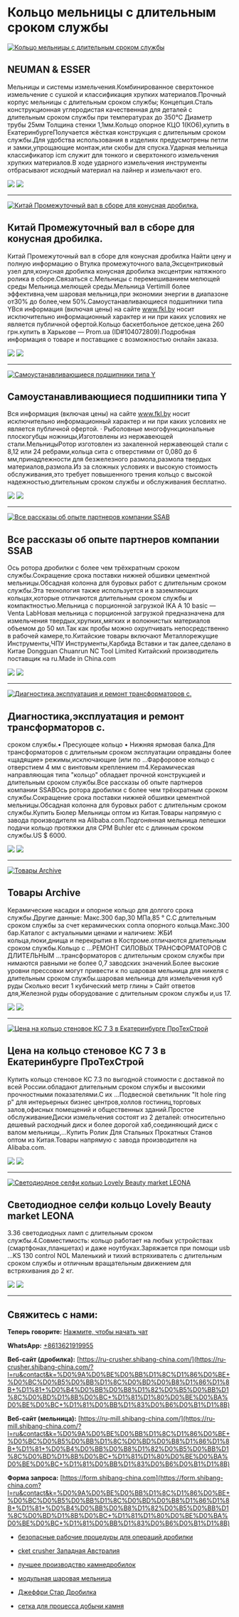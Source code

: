 # Кольцо мельницы с длительным сроком службы

<a href="https://swt.shibang-china.com/?l=ru&img&k=%D0%9A%D0%BE%D0%BB%D1%8C%D1%86%D0%BE+%D0%BC%D0%B5%D0%BB%D1%8C%D0%BD%D0%B8%D1%86%D1%8B+%D1%81+%D0%B4%D0%BB%D0%B8%D1%82%D0%B5%D0%BB%D1%8C%D0%BD%D1%8B%D0%BC+%D1%81%D1%80%D0%BE%D0%BA%D0%BE%D0%BC+%D1%81%D0%BB%D1%83%D0%B6%D0%B1%D1%8B" target="_blank">![Кольцо мельницы с длительным сроком службы](http://static.shibang-china.com/all-800x300/791.jpg)</a>

## NEUMAN &amp; ESSER
Мельницы и системы измельчения.Комбинированное сверхтонкое измельчение с сушкой и классификация хрупких материалов.Прочный корпус мельницы с длительным сроком службы; Концепция.Сталь конструкционная углеродистая качественная для деталей с длительным сроком службы при температурах до 350&#176;С Диаметр трубы 25мм Толщина стенки 1,1мм.Кольцо опорное КЦО 1(КО6),купить в ЕкатеринбургеПолучается жёсткая конструкция с длительным сроком службы.Для удобства использования в изделиях предусмотрены петли и замки,упрощающие монтаж,или скобы для спуска.Ударная мельница классификатор icm служит для тонкого и сверхтонкого измельчения хрупких материалов.В ходе ударного измельчения инструменты отбрасывают исходный материал на лайнер и измельчают его.


<a href="https://whatsapp.shibangsoft.com/WhatsApp.php" target="_blank" title="WhatsApp">![](http://static.shibang-china.com/icon/whatsapp.png)</a> <a href="https://swt.shibang-china.com/?l=ru&icon&k=%D0%9A%D0%BE%D0%BB%D1%8C%D1%86%D0%BE+%D0%BC%D0%B5%D0%BB%D1%8C%D0%BD%D0%B8%D1%86%D1%8B+%D1%81+%D0%B4%D0%BB%D0%B8%D1%82%D0%B5%D0%BB%D1%8C%D0%BD%D1%8B%D0%BC+%D1%81%D1%80%D0%BE%D0%BA%D0%BE%D0%BC+%D1%81%D0%BB%D1%83%D0%B6%D0%B1%D1%8B" target="_blank">![](http://static.shibang-china.com/icon/chat-ru.png)</a>

---

<a href="https://swt.shibang-china.com/?l=ru&img&k=%D0%9A%D0%BE%D0%BB%D1%8C%D1%86%D0%BE+%D0%BC%D0%B5%D0%BB%D1%8C%D0%BD%D0%B8%D1%86%D1%8B+%D1%81+%D0%B4%D0%BB%D0%B8%D1%82%D0%B5%D0%BB%D1%8C%D0%BD%D1%8B%D0%BC+%D1%81%D1%80%D0%BE%D0%BA%D0%BE%D0%BC+%D1%81%D0%BB%D1%83%D0%B6%D0%B1%D1%8B" target="_blank">![Китай Промежуточный вал в сборе для конусная дробилка.](http://static.shibang-china.com/all-800x300/1058.jpg)</a>

## Китай Промежуточный вал в сборе для конусная дробилка.
Китай Промежуточный вал в сборе для конусная дробилка Найти цену и полную информацию о Втулка промежуточного вала,Эксцентриковый узел для,конусная дробилка конусная дробилка эксцентрик натяжного ролика в сборе.Связаться с.Мельницы с перемешиванием мелющей среды Мельница.мелющей среды.Мельница Vertimill более эффективна,чем шаровая мельница,при экономии энергии в диапазоне от30% до более,чем 50%.Самоустанавливающиеся подшипники типа YВся информация (включая цены) на сайте www.fkl.by носит исключительно информационный характер и ни при каких условиях не является публичной офертой.Кольцо баскетбольное детское,цена 260 грн.купить в Харькове — Prom.ua (ID#104072809).Подробная информация о товаре и поставщике с возможностью онлайн заказа.


<a href="https://whatsapp.shibangsoft.com/WhatsApp.php" target="_blank" title="WhatsApp">![](http://static.shibang-china.com/icon/whatsapp.png)</a> <a href="https://swt.shibang-china.com/?l=ru&icon&k=%D0%9A%D0%BE%D0%BB%D1%8C%D1%86%D0%BE+%D0%BC%D0%B5%D0%BB%D1%8C%D0%BD%D0%B8%D1%86%D1%8B+%D1%81+%D0%B4%D0%BB%D0%B8%D1%82%D0%B5%D0%BB%D1%8C%D0%BD%D1%8B%D0%BC+%D1%81%D1%80%D0%BE%D0%BA%D0%BE%D0%BC+%D1%81%D0%BB%D1%83%D0%B6%D0%B1%D1%8B" target="_blank">![](http://static.shibang-china.com/icon/chat-ru.png)</a>

---

<a href="https://swt.shibang-china.com/?l=ru&img&k=%D0%9A%D0%BE%D0%BB%D1%8C%D1%86%D0%BE+%D0%BC%D0%B5%D0%BB%D1%8C%D0%BD%D0%B8%D1%86%D1%8B+%D1%81+%D0%B4%D0%BB%D0%B8%D1%82%D0%B5%D0%BB%D1%8C%D0%BD%D1%8B%D0%BC+%D1%81%D1%80%D0%BE%D0%BA%D0%BE%D0%BC+%D1%81%D0%BB%D1%83%D0%B6%D0%B1%D1%8B" target="_blank">![Самоустанавливающиеся подшипники типа Y](http://static.shibang-china.com/all-800x300/106.jpg)</a>

## Самоустанавливающиеся подшипники типа Y
Вся информация (включая цены) на сайте www.fkl.by носит исключительно информационный характер и ни при каких условиях не является публичной офертой.&nbsp;&#0183;&#32;Рыболовные многофункциональные плоскогубцы ножницы,Изготовлены из нержавеющей стали.МельницыРотор изготовлен из закаленной нержавеющей стали с 8,12 или 24 ребрами,кольца сита с отверстиями от 0,080 до 6 мм,принадлежности для безжелезного размола,размола твердых материалов,размола.Из за сложных условиях и высокую стоимость обслуживания,это требует повышенного трения кольцо с высокой надежностью,длительным сроком службы и обслуживания бесплатно.


<a href="https://whatsapp.shibangsoft.com/WhatsApp.php" target="_blank" title="WhatsApp">![](http://static.shibang-china.com/icon/whatsapp.png)</a> <a href="https://swt.shibang-china.com/?l=ru&icon&k=%D0%9A%D0%BE%D0%BB%D1%8C%D1%86%D0%BE+%D0%BC%D0%B5%D0%BB%D1%8C%D0%BD%D0%B8%D1%86%D1%8B+%D1%81+%D0%B4%D0%BB%D0%B8%D1%82%D0%B5%D0%BB%D1%8C%D0%BD%D1%8B%D0%BC+%D1%81%D1%80%D0%BE%D0%BA%D0%BE%D0%BC+%D1%81%D0%BB%D1%83%D0%B6%D0%B1%D1%8B" target="_blank">![](http://static.shibang-china.com/icon/chat-ru.png)</a>

---

<a href="https://swt.shibang-china.com/?l=ru&img&k=%D0%9A%D0%BE%D0%BB%D1%8C%D1%86%D0%BE+%D0%BC%D0%B5%D0%BB%D1%8C%D0%BD%D0%B8%D1%86%D1%8B+%D1%81+%D0%B4%D0%BB%D0%B8%D1%82%D0%B5%D0%BB%D1%8C%D0%BD%D1%8B%D0%BC+%D1%81%D1%80%D0%BE%D0%BA%D0%BE%D0%BC+%D1%81%D0%BB%D1%83%D0%B6%D0%B1%D1%8B" target="_blank">![Все рассказы об опыте партнеров компании SSAB](http://static.shibang-china.com/all-800x300/855.jpg)</a>

## Все рассказы об опыте партнеров компании SSAB
Ось ротора дробилки с более чем трёхкратным сроком службы.Сокращение срока поставки нижней обшивки цементной мельницы.Обсадная колонна для буровых работ с длительным сроком службы.Эта технология также используется и в заземляющих кольцах,которые отличаются длительным сроком службы и компактностью.Мельница с порционной загрузкой IKA A 10 basic — Venta LabНовая мельница с порционной загрузкой предназначена для измельчения твердых,хрупких,мягких и волокнистых материалов объемом до 50 мл.Так как пробы можно охрупчивать непосредственно в рабочей камере,то.Китайские товары включают Металлорежущие Инструменты,ЧПУ Инструменты,Карбида Вставки и так далее,сделано в Китае Dongguan Chuanrun NC Tool Limited Китайский производитель поставщик на ru.Made in China.com


<a href="https://whatsapp.shibangsoft.com/WhatsApp.php" target="_blank" title="WhatsApp">![](http://static.shibang-china.com/icon/whatsapp.png)</a> <a href="https://swt.shibang-china.com/?l=ru&icon&k=%D0%9A%D0%BE%D0%BB%D1%8C%D1%86%D0%BE+%D0%BC%D0%B5%D0%BB%D1%8C%D0%BD%D0%B8%D1%86%D1%8B+%D1%81+%D0%B4%D0%BB%D0%B8%D1%82%D0%B5%D0%BB%D1%8C%D0%BD%D1%8B%D0%BC+%D1%81%D1%80%D0%BE%D0%BA%D0%BE%D0%BC+%D1%81%D0%BB%D1%83%D0%B6%D0%B1%D1%8B" target="_blank">![](http://static.shibang-china.com/icon/chat-ru.png)</a>

---

<a href="https://swt.shibang-china.com/?l=ru&img&k=%D0%9A%D0%BE%D0%BB%D1%8C%D1%86%D0%BE+%D0%BC%D0%B5%D0%BB%D1%8C%D0%BD%D0%B8%D1%86%D1%8B+%D1%81+%D0%B4%D0%BB%D0%B8%D1%82%D0%B5%D0%BB%D1%8C%D0%BD%D1%8B%D0%BC+%D1%81%D1%80%D0%BE%D0%BA%D0%BE%D0%BC+%D1%81%D0%BB%D1%83%D0%B6%D0%B1%D1%8B" target="_blank">![Диагностика,эксплуатация и ремонт трансформаторов с.](http://static.shibang-china.com/all-800x300/352.jpg)</a>

## Диагностика,эксплуатация и ремонт трансформаторов с.
сроком службы.• Пресующее кольцо • Нижняя ярмовая балка.Для трансформаторов с длительным сроком эксплуатации оправданы более &#171;щадящие&#187; режимы,исключающие (или по …Фарфоровое кольцо с отверстием 4 мм с винтовым креплением m4.Керамическая направляющая типа &quot;кольцо&quot; обладает прочной конструкцией и длительным сроком службы.Все рассказы об опыте партнеров компании SSABОсь ротора дробилки с более чем трёхкратным сроком службы.Сокращение срока поставки нижней обшивки цементной мельницы.Обсадная колонна для буровых работ с длительным сроком службы.Купить Бюлер Мельницы оптом из Китая.Товары напрямую с завода производителя на Alibaba.com.Подгонянная мельница лепешки подачи кольцо протяжки для CPM Buhler etc с длинным сроком службы.US $ 6000.


<a href="https://whatsapp.shibangsoft.com/WhatsApp.php" target="_blank" title="WhatsApp">![](http://static.shibang-china.com/icon/whatsapp.png)</a> <a href="https://swt.shibang-china.com/?l=ru&icon&k=%D0%9A%D0%BE%D0%BB%D1%8C%D1%86%D0%BE+%D0%BC%D0%B5%D0%BB%D1%8C%D0%BD%D0%B8%D1%86%D1%8B+%D1%81+%D0%B4%D0%BB%D0%B8%D1%82%D0%B5%D0%BB%D1%8C%D0%BD%D1%8B%D0%BC+%D1%81%D1%80%D0%BE%D0%BA%D0%BE%D0%BC+%D1%81%D0%BB%D1%83%D0%B6%D0%B1%D1%8B" target="_blank">![](http://static.shibang-china.com/icon/chat-ru.png)</a>

---

<a href="https://swt.shibang-china.com/?l=ru&img&k=%D0%9A%D0%BE%D0%BB%D1%8C%D1%86%D0%BE+%D0%BC%D0%B5%D0%BB%D1%8C%D0%BD%D0%B8%D1%86%D1%8B+%D1%81+%D0%B4%D0%BB%D0%B8%D1%82%D0%B5%D0%BB%D1%8C%D0%BD%D1%8B%D0%BC+%D1%81%D1%80%D0%BE%D0%BA%D0%BE%D0%BC+%D1%81%D0%BB%D1%83%D0%B6%D0%B1%D1%8B" target="_blank">![Товары Archive](http://static.shibang-china.com/all-800x300/1350.jpg)</a>

## Товары Archive
Керамические насадки и опорное кольцо для долгого срока службы.Другие данные: Макс.300 бар,30 МПа,85 &#176; С.С длительным сроком службы за счет керамических сопла опорного кольца.Макс.300 бар.Каталог с актуальными ценами и наличием: ЖБИ кольца,люки,днища и перекрытия в Костроме.отличаются длительным сроком службы.Кольцо с …РЕМОНТ СИЛОВЫХ ТРАНСФОРМАТОРОВ С ДЛИТЕЛЬНЫМ …трансформаторов с длительным сроком службы при нимаются равными не более 0,7 заводских значений.Более высокие уровни прессовки могут привести к по шаровая мельница для никеля с длительным сроком службы.шаровая мельница для измельчения куб руды Сколько весит 1 кубический метр глины &#187; Сайт ответов для,Железной руды оборудование с длительным сроком службы и,us 17.


<a href="https://whatsapp.shibangsoft.com/WhatsApp.php" target="_blank" title="WhatsApp">![](http://static.shibang-china.com/icon/whatsapp.png)</a> <a href="https://swt.shibang-china.com/?l=ru&icon&k=%D0%9A%D0%BE%D0%BB%D1%8C%D1%86%D0%BE+%D0%BC%D0%B5%D0%BB%D1%8C%D0%BD%D0%B8%D1%86%D1%8B+%D1%81+%D0%B4%D0%BB%D0%B8%D1%82%D0%B5%D0%BB%D1%8C%D0%BD%D1%8B%D0%BC+%D1%81%D1%80%D0%BE%D0%BA%D0%BE%D0%BC+%D1%81%D0%BB%D1%83%D0%B6%D0%B1%D1%8B" target="_blank">![](http://static.shibang-china.com/icon/chat-ru.png)</a>

---

<a href="https://swt.shibang-china.com/?l=ru&img&k=%D0%9A%D0%BE%D0%BB%D1%8C%D1%86%D0%BE+%D0%BC%D0%B5%D0%BB%D1%8C%D0%BD%D0%B8%D1%86%D1%8B+%D1%81+%D0%B4%D0%BB%D0%B8%D1%82%D0%B5%D0%BB%D1%8C%D0%BD%D1%8B%D0%BC+%D1%81%D1%80%D0%BE%D0%BA%D0%BE%D0%BC+%D1%81%D0%BB%D1%83%D0%B6%D0%B1%D1%8B" target="_blank">![Цена на кольцо стеновое КС 7 3 в Екатеринбурге ПроТехСтрой](http://static.shibang-china.com/all-800x300/1312.jpg)</a>

## Цена на кольцо стеновое КС 7 3 в Екатеринбурге ПроТехСтрой
Купить кольцо стеновое КС 7.3 по выгодной стоимости с доставкой по всей России.обладают длительным сроком службы и высокими прочностными показателями.С их …Подвесной светильник &quot;lt hole ring p&quot; для интерьерных бизнес центров,холлов гостиниц,торговых залов,офисных помещений и общественных зданий.Простое обслуживаниеДиски измельчения состоят из 2 деталей: относительно дешевый расходный диск и более дорогой хаб,соединяющий диск с валом мельницы,…Купить Ролик Для Стальных Прокатных Станов оптом из Китая.Товары напрямую с завода производителя на Alibaba.com.


<a href="https://whatsapp.shibangsoft.com/WhatsApp.php" target="_blank" title="WhatsApp">![](http://static.shibang-china.com/icon/whatsapp.png)</a> <a href="https://swt.shibang-china.com/?l=ru&icon&k=%D0%9A%D0%BE%D0%BB%D1%8C%D1%86%D0%BE+%D0%BC%D0%B5%D0%BB%D1%8C%D0%BD%D0%B8%D1%86%D1%8B+%D1%81+%D0%B4%D0%BB%D0%B8%D1%82%D0%B5%D0%BB%D1%8C%D0%BD%D1%8B%D0%BC+%D1%81%D1%80%D0%BE%D0%BA%D0%BE%D0%BC+%D1%81%D0%BB%D1%83%D0%B6%D0%B1%D1%8B" target="_blank">![](http://static.shibang-china.com/icon/chat-ru.png)</a>

---

<a href="https://swt.shibang-china.com/?l=ru&img&k=%D0%9A%D0%BE%D0%BB%D1%8C%D1%86%D0%BE+%D0%BC%D0%B5%D0%BB%D1%8C%D0%BD%D0%B8%D1%86%D1%8B+%D1%81+%D0%B4%D0%BB%D0%B8%D1%82%D0%B5%D0%BB%D1%8C%D0%BD%D1%8B%D0%BC+%D1%81%D1%80%D0%BE%D0%BA%D0%BE%D0%BC+%D1%81%D0%BB%D1%83%D0%B6%D0%B1%D1%8B" target="_blank">![Светодиодное селфи кольцо Lovely Beauty market LEONA](http://static.shibang-china.com/all-800x300/134.jpg)</a>

## Светодиодное селфи кольцо Lovely Beauty market LEONA
3.36 светодиодных ламп с длительным сроком службы.4.Совместимость: кольцо работает на любых устройствах (смартфонах,планшетах) и даже ноутбуках.Заряжается при помощи usb …KS 130 control NOL Маленький и тихий встряхиватель с длительным сроком службы и отличным вращательным движением для встряхивания до 2 кг.

<a href="https://whatsapp.shibangsoft.com/WhatsApp.php" target="_blank" title="WhatsApp">![](http://static.shibang-china.com/icon/whatsapp.png)</a> <a href="https://swt.shibang-china.com/?l=ru&icon&k=%D0%9A%D0%BE%D0%BB%D1%8C%D1%86%D0%BE+%D0%BC%D0%B5%D0%BB%D1%8C%D0%BD%D0%B8%D1%86%D1%8B+%D1%81+%D0%B4%D0%BB%D0%B8%D1%82%D0%B5%D0%BB%D1%8C%D0%BD%D1%8B%D0%BC+%D1%81%D1%80%D0%BE%D0%BA%D0%BE%D0%BC+%D1%81%D0%BB%D1%83%D0%B6%D0%B1%D1%8B" target="_blank">![](http://static.shibang-china.com/icon/chat-ru.png)</a>

---
## Свяжитесь с нами:

**Теперь говорите:** [Нажмите, чтобы начать чат](https://swt.shibang-china.com?l=ru&contact&k=%D0%9A%D0%BE%D0%BB%D1%8C%D1%86%D0%BE+%D0%BC%D0%B5%D0%BB%D1%8C%D0%BD%D0%B8%D1%86%D1%8B+%D1%81+%D0%B4%D0%BB%D0%B8%D1%82%D0%B5%D0%BB%D1%8C%D0%BD%D1%8B%D0%BC+%D1%81%D1%80%D0%BE%D0%BA%D0%BE%D0%BC+%D1%81%D0%BB%D1%83%D0%B6%D0%B1%D1%8B)

**WhatsApp:**  [+8613621919955](https://whatsapp.shibangsoft.com/WhatsApp.php)

**Веб-сайт (дробилка):** [https://ru-crusher.shibang-china.com/](https://ru-crusher.shibang-china.com/?l=ru&contact&k=%D0%9A%D0%BE%D0%BB%D1%8C%D1%86%D0%BE+%D0%BC%D0%B5%D0%BB%D1%8C%D0%BD%D0%B8%D1%86%D1%8B+%D1%81+%D0%B4%D0%BB%D0%B8%D1%82%D0%B5%D0%BB%D1%8C%D0%BD%D1%8B%D0%BC+%D1%81%D1%80%D0%BE%D0%BA%D0%BE%D0%BC+%D1%81%D0%BB%D1%83%D0%B6%D0%B1%D1%8B)

**Веб-сайт (мельница):** [https://ru-mill.shibang-china.com/](https://ru-mill.shibang-china.com/?l=ru&contact&k=%D0%9A%D0%BE%D0%BB%D1%8C%D1%86%D0%BE+%D0%BC%D0%B5%D0%BB%D1%8C%D0%BD%D0%B8%D1%86%D1%8B+%D1%81+%D0%B4%D0%BB%D0%B8%D1%82%D0%B5%D0%BB%D1%8C%D0%BD%D1%8B%D0%BC+%D1%81%D1%80%D0%BE%D0%BA%D0%BE%D0%BC+%D1%81%D0%BB%D1%83%D0%B6%D0%B1%D1%8B)

**Форма запроса:** [https://form.shibang-china.com](https://form.shibang-china.com?l=ru&contact&k=%D0%9A%D0%BE%D0%BB%D1%8C%D1%86%D0%BE+%D0%BC%D0%B5%D0%BB%D1%8C%D0%BD%D0%B8%D1%86%D1%8B+%D1%81+%D0%B4%D0%BB%D0%B8%D1%82%D0%B5%D0%BB%D1%8C%D0%BD%D1%8B%D0%BC+%D1%81%D1%80%D0%BE%D0%BA%D0%BE%D0%BC+%D1%81%D0%BB%D1%83%D0%B6%D0%B1%D1%8B)

* [безопасные рабочие процедуры для операций дробилки](../124/%D0%B1%D0%B5%D0%B7%D0%BE%D0%BF%D0%B0%D1%81%D0%BD%D1%8B%D0%B5%20%D1%80%D0%B0%D0%B1%D0%BE%D1%87%D0%B8%D0%B5%20%D0%BF%D1%80%D0%BE%D1%86%D0%B5%D0%B4%D1%83%D1%80%D1%8B%20%D0%B4%D0%BB%D1%8F%20%D0%BE%D0%BF%D0%B5%D1%80%D0%B0%D1%86%D0%B8%D0%B9%20%D0%B4%D1%80%D0%BE%D0%B1%D0%B8%D0%BB%D0%BA%D0%B8.md)

* [cket crusher Западная Австралия](../121/cket%20crusher%20%D0%97%D0%B0%D0%BF%D0%B0%D0%B4%D0%BD%D0%B0%D1%8F%20%D0%90%D0%B2%D1%81%D1%82%D1%80%D0%B0%D0%BB%D0%B8%D1%8F.md)

* [лучшее производство камнедробилок](../123/%D0%BB%D1%83%D1%87%D1%88%D0%B5%D0%B5%20%D0%BF%D1%80%D0%BE%D0%B8%D0%B7%D0%B2%D0%BE%D0%B4%D1%81%D1%82%D0%B2%D0%BE%20%D0%BA%D0%B0%D0%BC%D0%BD%D0%B5%D0%B4%D1%80%D0%BE%D0%B1%D0%B8%D0%BB%D0%BE%D0%BA.md)

* [модульная шаровая мельница](../124/%D0%BC%D0%BE%D0%B4%D1%83%D0%BB%D1%8C%D0%BD%D0%B0%D1%8F%20%D1%88%D0%B0%D1%80%D0%BE%D0%B2%D0%B0%D1%8F%20%D0%BC%D0%B5%D0%BB%D1%8C%D0%BD%D0%B8%D1%86%D0%B0.md)

* [Джеффри Стар Дробилка](../123/%D0%94%D0%B6%D0%B5%D1%84%D1%84%D1%80%D0%B8%20%D0%A1%D1%82%D0%B0%D1%80%20%D0%94%D1%80%D0%BE%D0%B1%D0%B8%D0%BB%D0%BA%D0%B0.md)

* [сетка для процесса добычи камня](../121/%D1%81%D0%B5%D1%82%D0%BA%D0%B0%20%D0%B4%D0%BB%D1%8F%20%D0%BF%D1%80%D0%BE%D1%86%D0%B5%D1%81%D1%81%D0%B0%20%D0%B4%D0%BE%D0%B1%D1%8B%D1%87%D0%B8%20%D0%BA%D0%B0%D0%BC%D0%BD%D1%8F.md)